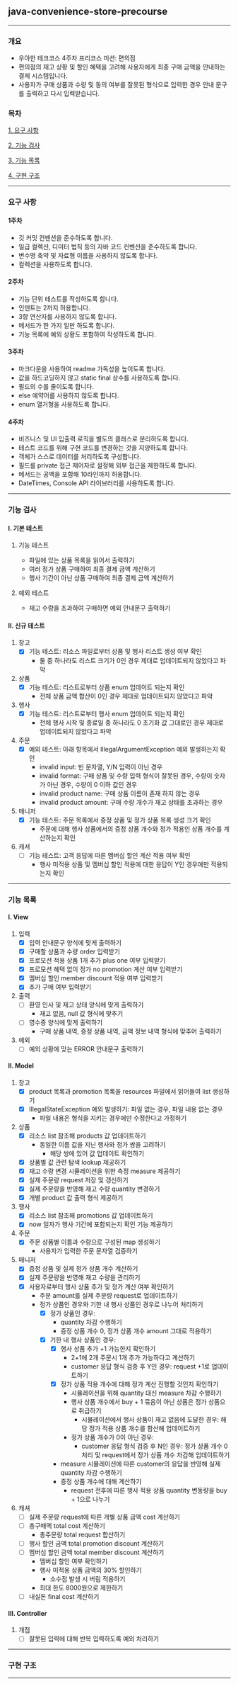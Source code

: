 ## java-convenience-store-precourse

---

### 개요

* 우아한 테크코스 4주차 프리코스 미션: 편의점
* 편의점의 재고 상황 및 할인 혜택을 고려해 사용자에게 최종 구매 금액을 안내하는 결제 시스템입니다.
* 사용자가 구매 상품과 수량 및 동의 여부를 잘못된 형식으로 입력한 경우 안내 문구를 출력하고 다시 입력받습니다.

### 목차

[1. 요구 사항](#요구-사항)

[2. 기능 검사](#기능-검사)

[3. 기능 목록](#기능-목록)

[4. 구현 구조](#구현-구조)

---

### 요구 사항

#### 1주차

- 깃 커밋 컨벤션을 준수하도록 합니다.
- 일급 컬렉션, 디미터 법칙 등의 자바 코드 컨벤션을 준수하도록 합니다.
- 변수명 축약 및 자료형 이름을 사용하지 않도록 합니다.
- 컬렉션을 사용하도록 합니다.

#### 2주차

- 기능 단위 테스트를 작성하도록 합니다.
- 인덴트는 2까지 허용합니다.
- 3항 연산자를 사용하지 않도록 합니다.
- 메서드가 한 가지 일만 하도록 합니다.
- 기능 목록에 예외 상황도 포함하여 작성하도록 합니다.

#### 3주차

- 마크다운을 사용하여 readme 가독성을 높이도록 합니다.
- 값을 하드코딩하지 않고 static final 상수를 사용하도록 합니다.
- 필드의 수를 줄이도록 합니다.
- else 예약어를 사용하지 않도록 합니다.
- enum 열거형을 사용하도록 합니다.

#### 4주차

- 비즈니스 및 UI 입출력 로직을 별도의 클래스로 분리하도록 합니다.
- 테스트 코드를 위해 구현 코드를 변경하는 것을 지양하도록 합니다.
- 객체가 스스로 데이터를 처리하도록 구성합니다.
- 필드를 private 접근 제어자로 설정해 외부 접근을 제한하도록 합니다.
- 메서드는 공백을 포함해 10라인까지 허용합니다.
- DateTimes, Console API 라이브러리를 사용하도록 합니다.

---

### 기능 검사

#### I. 기본 테스트

1. 기능 테스트
    - 파일에 있는 상품 목록을 읽어서 출력하기
    - 여러 정가 상품 구매하여 최종 결제 금액 계산하기
    - 행사 기간이 아닌 상품 구매하여 최종 결제 금액 계산하기

2. 예외 테스트
    - 재고 수량을 초과하여 구매하면 예외 안내문구 출력하기

#### II. 신규 테스트

1. 창고
    - [x] 기능 테스트: 리소스 파일로부터 상품 및 행사 리스트 생성 여부 확인
        - 둘 중 하나라도 리스트 크기가 0인 경우 제대로 업데이트되지 않았다고 파악

2. 상품
    - [x] 기능 테스트: 리스트로부터 상품 enum 업데이트 되는지 확인
        - 전체 상품 금액 합산이 0인 경우 제대로 업데이트되지 않았다고 파악

3. 행사
    - [x] 기능 테스트: 리스트로부터 행사 enum 업데이트 되는지 확인
        - 전체 행사 시작 및 종료일 중 하나라도 0 초기화 값 그대로인 경우 제대로 업데이트되지 않았다고 파악

4. 주문
    - [x] 예외 테스트: 아래 항목에서 IllegalArgumentException 예외 발생하는지 확인
        - invalid input: 빈 문자열, Y/N 입력이 아닌 경우
        - invalid format: 구매 상품 및 수량 입력 형식이 잘못된 경우, 수량이 숫자가 아닌 경우, 수량이 0 이하 값인 경우
        - invalid product name: 구매 상품 이름이 존재 하지 않는 경우
        - invalid product amount: 구매 수량 개수가 재고 상태를 초과하는 경우

5. 매니저
    - [x] 기능 테스트: 주문 목록에서 증정 상품 및 정가 상품 목록 생성 크기 확인
        - 주문에 대해 행사 상품에서의 증정 상품 개수와 정가 적용인 상품 개수를 계산하는지 확인

6. 캐셔
    - [ ] 기능 테스트: 고객 응답에 따른 멤버십 할인 계산 적용 여부 확인
        - 행사 미적용 상품 및 멤버십 할인 적용에 대한 응답이 Y인 경우에만 적용되는지 확인

---

### 기능 목록

#### I. View

1. 입력
    - [x] 입력 안내문구 양식에 맞게 출력하기
    - [x] 구매할 상품과 수량 order 입력받기
    - [x] 프로모션 적용 상품 1개 추가 plus one 여부 입력받기
    - [x] 프로모션 혜택 없이 정가 no promotion 계산 여부 입력받기
    - [x] 멤버십 할인 member discount 적용 여부 입력받기
    - [x] 추가 구매 여부 입력받기

2. 출력
    - [ ] 환영 인사 및 재고 상태 양식에 맞게 출력하기
        - 재고 없음, null 값 형식에 맞추기
    - [ ] 영수증 양식에 맞게 출력하기
        - 구매 상품 내역, 증정 상품 내역, 금액 정보 내역 형식에 맞추어 출력하기

3. 예외
    - [ ] 예외 상황에 맞는 ERROR 안내문구 출력하기

#### II. Model

1. 창고
    - [x] product 목록과 promotion 목록을 resources 파일에서 읽어들여 list 생성하기
    - [x] IllegalStateException 예외 발생하기: 파일 없는 경우, 파일 내용 없는 경우
        - 파일 내용은 형식을 지키는 경우에만 수정한다고 가정하기

2. 상품
    - [x] 리소스 list 참조해 products 값 업데이트하기
        - 동일한 이름 값을 지닌 행사와 정가 쌍을 고려하기
            - 해당 쌍에 있어 값 업데이트 확인하기
    - [x] 상품별 값 관련 탐색 lookup 제공하기
    - [x] 재고 수량 변경 시뮬레이션을 위한 측정 measure 제공하기
    - [x] 실제 주문량 request 저장 및 갱신하기
    - [x] 실제 주문량을 반영해 재고 수량 quantity 변경하기
    - [x] 개별 product 값 출력 형식 제공하기

3. 행사
    - [x] 리소스 list 참조해 promotions 값 업데이트하기
    - [x] now 일자가 행사 기간에 포함되는지 확인 기능 제공하기

4. 주문
    - [x] 주문 상품별 이름과 수량으로 구성된 map 생성하기
        - 사용자가 입력한 주문 문자열 검증하기

5. 매니저
    - [x] 증정 상품 및 실제 정가 상품 개수 계산하기
    - [x] 실제 주문량을 반영해 재고 수량을 관리하기
    - [x] 사용자로부터 행사 상품 추가 및 정가 계산 여부 확인하기
        - 주문 amount를 실제 주문량 request로 업데이트하기
        - 정가 상품인 경우와 기한 내 행사 상품인 경우로 나누어 처리하기
            - [x] 정가 상품인 경우:
                - quantity 차감 수행하기
                - 증정 상품 개수 0, 정가 상품 개수 amount 그대로 적용하기
            - [x] 기한 내 행사 상품인 경우:
                - [x] 행사 상품 추가 +1 가능한지 확인하기
                    - 2+1에 2개 주문시 1개 추가 가능하다고 계산하기
                    - customer 응답 형식 검증 후 Y인 경우: request +1로 업데이트하기
                - [x] 정가 상품 적용 개수에 대해 정가 계산 진행할 것인지 확인하기
                    - 시뮬레이션을 위해 quantity 대신 measure 차감 수행하기
                    - 행사 상품 개수에서 buy + 1 묶음이 아닌 상품은 정가 상품으로 취급하기
                        - 시뮬레이션에서 행사 상품이 재고 없음에 도달한 경우:
                          해당 정가 적용 상품 개수를 합산해 업데이트하기
                    - 정가 상품 개수가 0이 아닌 경우:
                        - customer 응답 형식 검증 후 N인 경우:
                          정가 상품 개수 0 처리 및 request에서 정가 상품 개수 차감해 업데이트하기
                - measure 시뮬레이션에 따른 customer의 응답을 반영해 실제 quantity 차감 수행하기
                - 증정 상품 개수에 대해 계산하기
                    - request 전후에 따른 행사 적용 상품 quantity 변동량을 buy + 1으로 나누기

6. 캐셔
    - [ ] 실제 주문량 request에 따른 개별 상품 금액 cost 계산하기
    - [ ] 총구매액 total cost 계산하기
        - 총주문량 total request 합산하기
    - [ ] 행사 할인 금액 total promotion discount 계산하기
    - [ ] 멤버십 할인 금액 total member discount 계산하기
        - 멤버십 할인 여부 확인하기
        - 행사 미적용 상품 금액의 30% 할인하기
            - 소수점 발생 시 버림 적용하기
        - 최대 한도 8000원으로 제한하기
    - [ ] 내실돈 final cost 계산하기

#### III. Controller

1. 개점
    - [ ] 잘못된 입력에 대해 반복 입력하도록 예외 처리하기

---

### 구현 구조

---